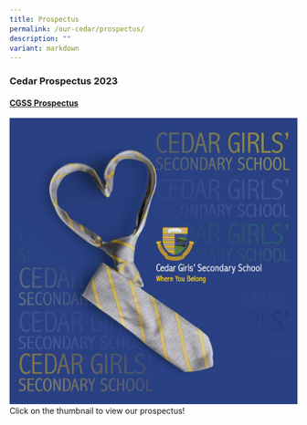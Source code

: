 ```yaml
---
title: Prospectus
permalink: /our-cedar/prospectus/
description: ""
variant: markdown
---
```

### Cedar Prospectus 2023
#### [CGSS Prospectus](/files/Prospectus/cgssprospectus2023.pdf)
<a href="/files/Prospectus/cgssprospectus2023.pdf"><img src="/images/prospectus.png"></a>
Click on the thumbnail to view our prospectus!